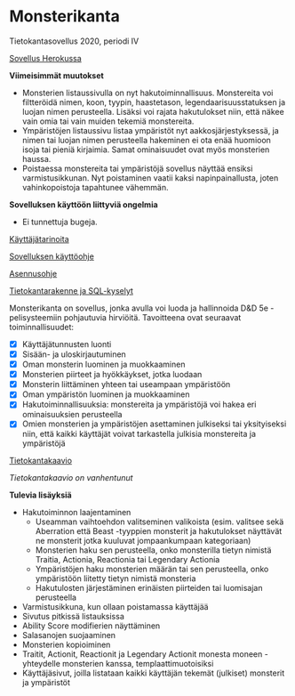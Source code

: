 # Monsterikanta
Tietokantasovellus 2020, periodi IV

[Sovellus Herokussa](http://tsoha-monsterikanta.herokuapp.com/)

**Viimeisimmät muutokset**
- Monsterien listaussivulla on nyt hakutoiminnallisuus. Monstereita voi filtteröidä nimen, koon, tyypin, haastetason, legendaarisuusstatuksen ja luojan nimen perusteella. Lisäksi voi rajata hakutulokset niin, että näkee vain omia tai vain muiden tekemiä monstereita.
- Ympäristöjen listaussivu listaa ympäristöt nyt aakkosjärjestyksessä, ja nimen tai luojan nimen perusteella hakeminen ei ota enää huomioon isoja tai pieniä kirjaimia. Samat ominaisuudet ovat myös monsterien haussa.
- Poistaessa monstereita tai ympäristöjä sovellus näyttää ensiksi varmistusikkunan. Nyt poistaminen vaatii kaksi napinpainallusta, joten vahinkopoistoja tapahtunee vähemmän.

**Sovelluksen käyttöön liittyviä ongelmia**
- Ei tunnettuja bugeja.

[Käyttäjätarinoita](https://github.com/luuranko/monsterikanta/blob/master/documentation/userstory.md)

[Sovelluksen käyttöohje](https://github.com/luuranko/monsterikanta/blob/master/documentation/guide.md)

[Asennusohje](https://github.com/luuranko/monsterikanta/blob/master/documentation/installation.md)

[Tietokantarakenne ja SQL-kyselyt](https://github.com/luuranko/monsterikanta/blob/master/documentation/sql.md)

Monsterikanta on sovellus, jonka avulla voi luoda ja hallinnoida D&D 5e -pelisysteemiin pohjautuvia hirviöitä.
Tavoitteena ovat seuraavat toiminnallisuudet:
- [x] Käyttäjätunnusten luonti 
- [x] Sisään- ja uloskirjautuminen
- [x] Oman monsterin luominen ja muokkaaminen
- [x] Monsterien piirteet ja hyökkäykset, jotka luodaan
- [x] Monsterin liittäminen yhteen tai useampaan ympäristöön
- [x] Oman ympäristön luominen ja muokkaaminen
- [x] Hakutoiminnallisuuksia: monstereita ja ympäristöjä voi hakea eri ominaisuuksien perusteella
- [x] Omien monsterien ja ympäristöjen asettaminen julkiseksi tai yksityiseksi niin, että kaikki käyttäjät voivat tarkastella julkisia monstereita ja ympäristöjä

[Tietokantakaavio](https://github.com/luuranko/monsterikanta/blob/master/tietokantakaavio.png)

*Tietokantakaavio on vanhentunut*

**Tulevia lisäyksiä**
- Hakutoiminnon laajentaminen
  - Useamman vaihtoehdon valitseminen valikoista (esim. valitsee sekä Aberration että Beast -tyyppien monsterit ja hakutulokset näyttävät ne monsterit jotka kuuluvat jompaankumpaan kategoriaan)
  - Monsterien haku sen perusteella, onko monsterilla tietyn nimistä Traitia, Actionia, Reactionia tai Legendary Actionia
  - Ympäristöjen haku monsterien määrän tai sen perusteella, onko ympäristöön liitetty tietyn nimistä monsteria
  - Hakutulosten järjestäminen erinäisten piirteiden tai luomisajan perusteella
- Varmistusikkuna, kun ollaan poistamassa käyttäjää
- Sivutus pitkissä listauksissa
- Ability Score modifierien näyttäminen
- Salasanojen suojaaminen
- Monsterien kopioiminen
- Traitit, Actionit, Reactionit ja Legendary Actionit monesta moneen -yhteydelle monsterien kanssa, templaattimuotoisiksi
- Käyttäjäsivut, joilla listataan kaikki käyttäjän tekemät (julkiset) monsterit ja ympäristöt

